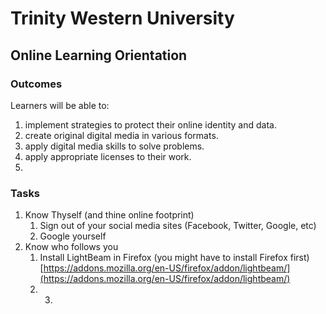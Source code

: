 # Trinity Western University

## Online Learning Orientation

### Outcomes

Learners will be able to:

1. implement strategies to protect their online identity and data.
2. create original digital media in various formats.
3. apply digital media skills to solve problems.
4. apply appropriate licenses to their work.
5. 
### Tasks

1. Know Thyself \(and thine online footprint\)
   1. Sign out of your social media sites \(Facebook, Twitter, Google, etc\)
   2. Google yourself
2. Know who follows you
   1. Install LightBeam in Firefox \(you might have to install Firefox first\) [https://addons.mozilla.org/en-US/firefox/addon/lightbeam/](https://addons.mozilla.org/en-US/firefox/addon/lightbeam/)
   2. 3. 



